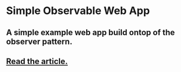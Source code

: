 # Simple Observable Web App
## A simple example web app build ontop of the observer pattern. 
## [Read the article.](https://medium.com)